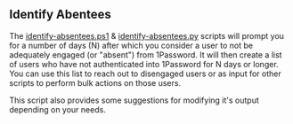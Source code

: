 ## Identify Abentees

The [identify-absentees.ps1](identify-absentees.ps1) & [identify-absentees.py](identify-absentees.py) scripts will prompt you for a number of days (N) after which you consider a user to not be adequately engaged (or "absent") from 1Password. It will then create a list of users who have not authenticated into 1Password for N days or longer. You can use this list to reach out to disengaged users or as input for other scripts to perform bulk actions on those users.

This script also provides some suggestions for modifying it's output depending on your needs.
